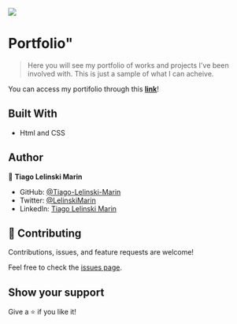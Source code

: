 ![](https://img.shields.io/badge/Microverse-blueviolet)

# Portfolio"

> Here you will see my portfolio of works and projects I've been involved with. This is just a sample of what I can acheive.

You can access my portifolio through this [**link**](https://tiago-lelinski-marin.github.io/myPortfolio/)!
## Built With

- Html and CSS

## Author

👤 **Tiago Lelinski Marin**

- GitHub: [@Tiago-Lelinski-Marin](https://github.com/Tiago-Lelinski-Marin)
- Twitter: [@LelinskiMarin](https://twitter.com/LelinskiMarin)
- LinkedIn: [Tiago Lelinski Marin](https://www.linkedin.com/in/tiago-lelinski-marin)

## 🤝 Contributing

Contributions, issues, and feature requests are welcome!

Feel free to check the [issues page](../../issues/).

## Show your support

Give a ⭐️ if you like it!